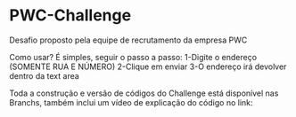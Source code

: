 # PWC-Challenge
Desafio proposto pela equipe de recrutamento da empresa PWC

Como usar?
É simples, seguir o passo a passo:
1-Digite o endereço (SOMENTE RUA E NÚMERO)
2-Clique em enviar
3-O endereço irá devolver dentro da text area

Toda a construção e versão de códigos do Challenge está disponível nas Branchs, também
inclui um vídeo de explicação do código no link: 
